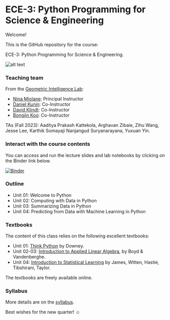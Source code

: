 # ECE-3: Python Programming for Science & Engineering

Welcome!

This is the GitHub repository for the course:

ECE-3: Python Programming for Science & Engineering.

![alt text](https://github.com/bioshape-lab/ece3/blob/main/lectures/figs/00_signal_processing.jpeg?raw=true)

### Teaching team

From the [Geometric Intelligence Lab](https://gi.ece.ucsb.edu/):

- [Nina Miolane](https://www.ece.ucsb.edu/people/faculty/nina-miolane): Principal Instructor
- [Daniel Kunin](https://daniel-kunin.com/): Co-Instructor
- [David Klindt](https://david-klindt.github.io/): Co-Instructor
- [Bongjin Koo](https://bongjinkoo.github.io/): Co-Instructor

TAs (Fall 2023): Aaditya Prakash Kattekola, Arghavan Zibaie, Zihu Wang, Jesse Lee, Karthik Somayaji Nanjangud Suryanarayana, Yuxuan Yin.

### Interact with the course contents

You can access and run the lecture slides and lab notebooks by clicking on the Binder link below.

[![Binder](https://mybinder.org/badge_logo.svg)](https://mybinder.org/v2/gh/bioshape-lab/ece3/main?filepath=lectures)

### Outline

- Unit 01: Welcome to Python
- Unit 02: Computing with Data in Python
- Unit 03: Summarizing Data in Python
- Unit 04: Predicting from Data with Machine Learning in Python


### Textbooks

The content of this class relies on the following excellent textbooks:
- Unit 01: [Think Python](https://greenteapress.com/wp/think-python-2e/) by Downey.
- Unit 02-03: [Introduction to Applied Linear Algebra](https://web.stanford.edu/~boyd/vmls/vmls.pdf), by Boyd & Vandenberghe.
- Unit 04: [Introduction to Statistical Learning](https://www.statlearning.com/) by James, Witten, Hastie, Tibshirani, Taylor.

The textbooks are freely available online. 

### Syllabus

More details are on the [syllabus](https://github.com/bioshape-lab/ece3/blob/main/ece3_syllabus.pdf).

Best wishes for the new quarter! ☺
